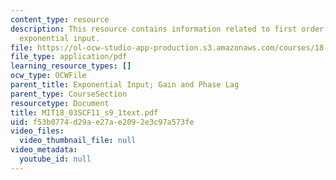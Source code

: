 ```yaml
---
content_type: resource
description: This resource contains information related to first order response to
  exponential input.
file: https://ol-ocw-studio-app-production.s3.amazonaws.com/courses/18-03sc-differential-equations-fall-2011/f53b0774d29ae27ae2092e3c97a573fe_MIT18_03SCF11_s9_1text.pdf
file_type: application/pdf
learning_resource_types: []
ocw_type: OCWFile
parent_title: Exponential Input; Gain and Phase Lag
parent_type: CourseSection
resourcetype: Document
title: MIT18_03SCF11_s9_1text.pdf
uid: f53b0774-d29a-e27a-e209-2e3c97a573fe
video_files:
  video_thumbnail_file: null
video_metadata:
  youtube_id: null
---
```

